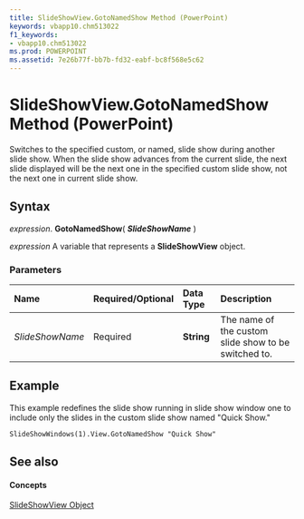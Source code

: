 ```yaml
---
title: SlideShowView.GotoNamedShow Method (PowerPoint)
keywords: vbapp10.chm513022
f1_keywords:
- vbapp10.chm513022
ms.prod: POWERPOINT
ms.assetid: 7e26b77f-bb7b-fd32-eabf-bc8f568e5c62
---
```



# SlideShowView.GotoNamedShow Method (PowerPoint)

Switches to the specified custom, or named, slide show during another slide show. When the slide show advances from the current slide, the next slide displayed will be the next one in the specified custom slide show, not the next one in current slide show.


## Syntax

 _expression_. **GotoNamedShow**( **_SlideShowName_** )

 _expression_ A variable that represents a **SlideShowView** object.


### Parameters



|**Name**|**Required/Optional**|**Data Type**|**Description**|
|:-----|:-----|:-----|:-----|
| _SlideShowName_|Required|**String**|The name of the custom slide show to be switched to.|

## Example

This example redefines the slide show running in slide show window one to include only the slides in the custom slide show named "Quick Show."


```
SlideShowWindows(1).View.GotoNamedShow "Quick Show"
```


## See also


#### Concepts


[SlideShowView Object](slideshowview-object-powerpoint.md)

